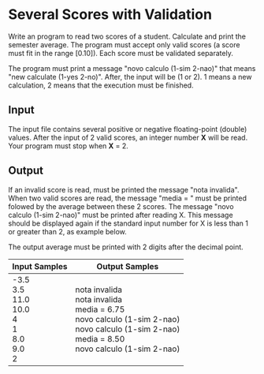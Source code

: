 # Several Scores with Validation
Write an program to read two scores of a student. Calculate and print the semester average. The program must accept only valid scores (a score must fit in the range [0.10]). Each score must be validated separately.

The program must print a message "novo calculo (1-sim 2-nao)" that means "new calculate (1-yes 2-no)". After, the input will be (1 or 2). 1 means a new calculation, 2 means that the execution must be finished.

## Input
The input file contains several positive or negative floating-point (double) values​. After the input of 2 valid scores, an integer number **X** will be read. Your program must stop when **X** = 2.

## Output
If an invalid score is read, must be printed the message "nota invalida". When two valid scores are read, the message "media = " must be printed folowed by the average between these 2 scores. The message "novo calculo (1-sim 2-nao)" must be printed after reading X. This message should be displayed again if the standard input number for X is less than 1 or greater than 2, as example below.

The output average must be printed with 2 digits after the decimal point.

|                           Input Samples                          |                                                                         Output Samples                                                                         |
|------------------------------------------------------------------|----------------------------------------------------------------------------------------------------------------------------------------------------------------|
| -3.5<br> 3.5<br> 11.0<br> 10.0<br> 4<br> 1<br> 8.0<br> 9.0<br> 2 | nota invalida<br> nota invalida<br> media = 6.75<br> novo calculo (1-sim 2-nao)<br> novo calculo (1-sim 2-nao)<br> media = 8.50<br> novo calculo (1-sim 2-nao) |